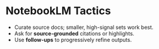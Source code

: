 # NotebookLM Tactics

- Curate source docs; smaller, high-signal sets work best.
- Ask for **source-grounded** citations or highlights.
- Use **follow-ups** to progressively refine outputs.
